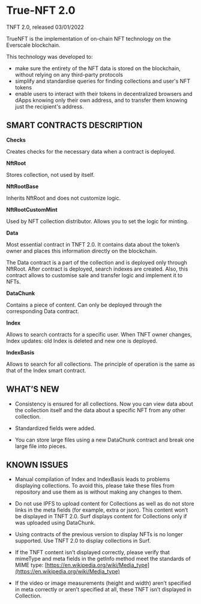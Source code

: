 # True-NFT 2.0

TNFT 2.0, released 03/01/2022

TrueNFT is the implementation of on-chain NFT technology on the Everscale blockchain.

This technology was developed to:

- make sure the entirety of the NFT data is stored on the blockchain, without relying on any third-party protocols
- simplify and standardise queries for finding collections and user's NFT tokens
- enable users to interact with their tokens in decentralized browsers and dApps knowing only their own address, and to transfer them knowing just the recipient's address.

## SMART CONTRACTS DESCRIPTION

**Checks**

Creates checks for the necessary data when a contract is deployed.

**NftRoot**

Stores collection, not used by itself.

**NftRootBase**

Inherits NftRoot and does not customize logic.

**NftRootCustomMint**

Used by NFT collection distributor. Allows you to set the logic for minting.

**Data**

Most essential contract in TNFT 2.0. It contains data about the token’s owner and places this information directly on the blockchain. 

The Data contract is a part of the collection and is deployed only through NftRoot. After contract is deployed, search indexes are created. Also, this contract allows to customise sale and transfer logic and implement it to NFTs.

**DataChunk**

Contains a piece of content. Can only be deployed through the corresponding Data contract.

**Index**

Allows to search contracts for a specific user. When TNFT owner changes, Index updates: old Index is deleted and new one is deployed.

**IndexBasis**

Allows to search for all collections. The principle of operation is the same as that of the Index smart contract.

## WHAT’S NEW

- Consistency is ensured for all collections. Now you can view data about the collection itself and the data about a specific NFT from any other collection.

- Standardized fields were added.

- You can store large files using a new DataChunk contract and break one large file into pieces.

## KNOWN ISSUES

- Manual compilation of Index and IndexBasis leads to problems displaying collections. To avoid this, please take these files from repository and use them as is without making any changes to them.

- Do not use IPFS to upload content for Collections as well as do not store links in the meta fields (for example, extra or json). This content won’t be displayed in TNFT 2.0. Surf displays content for Collections only if was uploaded using DataChunk.

- Using contracts of the previous version to display NFTs is no longer supported. Use TNFT 2.0 to display collections in Surf.

- If the TNFT content isn’t displayed correctly, please verify that mimeType and meta fields in the getInfo method meet the standards of MIME type: [https://en.wikipedia.org/wiki/Media_type](https://en.wikipedia.org/wiki/Media_type) 

- If the video or image measurements (height and width) aren’t specified in meta correctly or aren’t specified at all, these TNFT isn’t displayed in Collection.